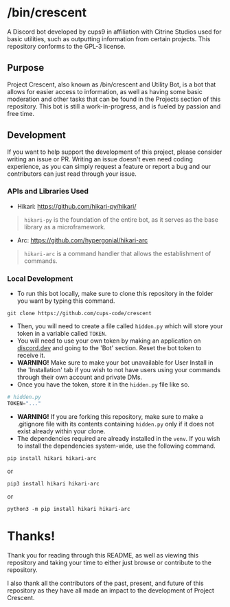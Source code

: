 # /bin/crescent
A Discord bot developed by cups9 in affiliation with Citrine Studios used for basic utilities, such as outputting information from certain projects. This repository conforms to the GPL-3 license.

## Purpose
Project Crescent, also known as /bin/crescent and Utility Bot, is a bot that allows for easier access to information, as well as having some basic moderation and other tasks that can be found in the Projects section of this repository. This bot is still a work-in-progress, and is fueled by passion and free time.

## Development
If you want to help support the development of this project, please consider writing an issue or PR. Writing an issue doesn't even need coding experience, as you can simply request a feature or report a bug and our contributors can just read through your issue.

### APIs and Libraries Used
- Hikari: https://github.com/hikari-py/hikari/
> `hikari-py` is the foundation of the entire bot, as it serves as the base library as a microframework.
- Arc: https://github.com/hypergonial/hikari-arc
> `hikari-arc` is a command handler that allows the establishment of commands.

### Local Development
- To run this bot locally, make sure to clone this repository in the folder you want by typing this command.
```
git clone https://github.com/cups-code/crescent
```
- Then, you will need to create a file called `hidden.py` which will store your token in a variable called `TOKEN`.
- You will need to use your own token by making an application on [discord.dev](https://discord.dev/) and going to the 'Bot' section. Reset the bot token to receive it.
- **WARNING!** Make sure to make your bot unavailable for User Install in the 'Installation' tab if you wish to not have users using your commands through their own account and private DMs.
- Once you have the token, store it in the `hidden.py` file like so.
```py
# hidden.py
TOKEN="..."
```
- **WARNING!** If you are forking this repository, make sure to make a .gitignore file with its contents containing `hidden.py` only if it does not exist already within your clone.
- The dependencies required are already installed in the `venv`. If you wish to install the dependencies system-wide, use the following command.
```
pip install hikari hikari-arc
```
or
```
pip3 install hikari hikari-arc
```
or
```
python3 -m pip install hikari hikari-arc
```
# Thanks!
Thank you for reading through this README, as well as viewing this repository and taking your time to either just browse or contribute to the repository.

I also thank all the contributors of the past, present, and future of this repository as they have all made an impact to the development of Project Crescent.
